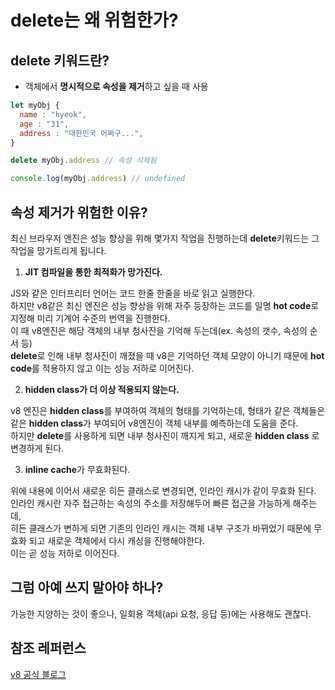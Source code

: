 # delete는 왜 위험한가?

## delete 키워드란?

- 객체에서 **명시적으로 속성을 제거**하고 싶을 때 사용

```js
let myObj {
  name : "hyeok",
  age : "31",
  address : "대한민국 어쩌구...",
}

delete myObj.address // 속성 삭제됨

console.log(myObj.address) // undefined
```

## 속성 제거가 위험한 이유?

최신 브라우저 엔진은 성능 향상을 위해 몇가지 작업을 진행하는데 **delete**키워드는 그 작업을 망가트리게 됩니다.

1. **JIT 컴파일을 통한 최적화가 망가진다.**

JS와 같은 인터프리터 언어는 코드 한줄 한줄을 바로 읽고 실행한다.  
하지만 v8같은 최신 엔진은 성능 향상을 위해 자주 등장하는 코드를 일명 **hot code**로 지정해 미리 기계어 수준의 번역을 진행한다.  
이 때 v8엔진은 해당 객체의 내부 청사진을 기억해 두는데(ex. 속성의 갯수, 속성의 순서 등)  
**delete**로 인해 내부 청사진이 깨졌을 때 v8은 기억하던 객체 모양이 아니기 때문에 **hot code**를 적용하지 않고 이는 성능 저하로 이어진다.

2. **hidden class가 더 이상 적용되지 않는다.**

v8 엔진은 **hidden class**를 부여하여 객체의 형태를 기억하는데, 형태가 같은 객체들은 같은 **hidden class**가 부여되어 v8엔진이 객체 내부를 예측하는데 도움을 준다.  
하지만 **delete**를 사용하게 되면 내부 청사진이 깨지게 되고, 새로운 **hidden class** 로 변경하게 된다.

3. **inline cache**가 무효화된다.

위에 내용에 이어서 새로운 히든 클래스로 변경되면, 인라인 캐시가 같이 무효화 된다.  
인라인 캐시란 자주 접근하는 속성의 주소를 저장해두어 빠른 접근을 가능하게 해주는데,  
히든 클래스가 변하게 되면 기존의 인라인 캐시는 객체 내부 구조가 바뀌었기 때문에 무효화 되고 새로운 객체에서 다시 캐싱을 진행해야한다.  
이는 곧 성능 저하로 이어진다.

## 그럼 아예 쓰지 말아야 하나?

가능한 지양하는 것이 좋으나, 일회용 객체(api 요청, 응답 등)에는 사용해도 괜찮다.

## 참조 레퍼런스

[v8 공식 블로그](https://v8.dev/blog/fast-properties)
